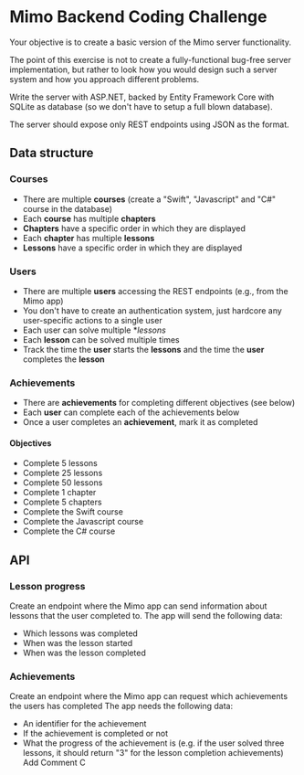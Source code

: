 # Mimo Backend Coding Challenge

Your objective is to create a basic version of the Mimo server functionality.

The point of this exercise is not to create a fully-functional bug-free server implementation,
but rather to look how you would design such a server system and how you approach different problems.

Write the server with ASP.NET, backed by Entity Framework Core with SQLite as database 
(so we don't have to setup a full blown database).

The server should expose only REST endpoints using JSON as the format.

## Data structure

### Courses

- There are multiple **courses** (create a "Swift", "Javascript" and "C#" course in the database)
- Each **course** has multiple **chapters**
- **Chapters** have a specific order in which they are displayed
- Each **chapter** has multiple **lessons**
- **Lessons** have a specific order in which they are displayed

### Users

- There are multiple **users** accessing the REST endpoints (e.g., from the Mimo app)
- You don't have to create an authentication system, just hardcore any user-specific actions to a single user
- Each user can solve multiple **lessons*
- Each **lesson** can be solved multiple times
- Track the time the **user** starts the **lessons** and the time the **user** completes the **lesson**

### Achievements

- There are **achievements** for completing different objectives (see below)
- Each **user** can complete each of the achievements below
- Once a user completes an **achievement**, mark it as completed

#### Objectives

- Complete 5 lessons
- Complete 25 lessons
- Complete 50 lessons
- Complete 1 chapter
- Complete 5 chapters
- Complete the Swift course
- Complete the Javascript course
- Complete the C# course

## API

### Lesson progress

Create an endpoint where the Mimo app can send information about lessons that the user completed to.
The app will send the following data:
- Which lessons was completed
- When was the lesson started
- When was the lesson completed

### Achievements

Create an endpoint where the Mimo app can request which achievements the users has completed
The app needs the following data:
- An identifier for the achievement
- If the achievement is completed or not
- What the progress of the achievement is (e.g. if the user solved three lessons, 
  it should return "3" for the lesson completion achievements)
Add Comment C
